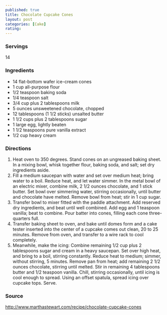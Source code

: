 ```yaml
---
published: true
title: Chocolate Cupcake Cones
layout: post
categories: [Cake]
rating: 
---
```

### Servings
14

### Ingredients
- 14 flat-bottom wafer ice-cream cones
- 1 cup all-purpose flour
- 1/2 teaspoon baking soda
- 1/4 teaspoon salt
- 3/4 cup plus 2 tablespoons milk
- 5 ounces unsweetened chocolate, chopped
- 12 tablespoons (1 1/2 sticks) unsalted butter
- 1 1/2 cups plus 2 tablespoons sugar
- 1 large egg, lightly beaten
- 1 1/2 teaspoons pure vanilla extract
- 1/2 cup heavy cream




### Directions
1. Heat oven to 350 degrees. Stand cones on an ungreased baking sheet. In a mixing bowl, whisk together flour, baking soda, and salt; set dry ingredients aside.
2. Fill a medium saucepan with water and set over medium heat; bring water to a boil. Reduce heat, and let water simmer. In the metal bowl of an electric mixer, combine milk, 2 1/2 ounces chocolate, and 1 stick butter. Set bowl over simmering water, stirring occasionally, until butter and chocolate have melted. Remove bowl from heat; stir in 1 cup sugar.
3. Transfer bowl to mixer fitted with the paddle attachment. Add reserved dry ingredients, and beat until well combined. Add egg and 1 teaspoon vanilla; beat to combine. Pour batter into cones, filling each cone three-quarters full.
4. Transfer baking sheet to oven, and bake until domes form and a cake tester inserted into the center of a cupcake comes out clean, 20 to 25 minutes. Remove from oven, and transfer to a wire rack to cool completely.
5. Meanwhile, make the icing: Combine remaining 1/2 cup plus 2 tablespoons sugar and cream in a heavy saucepan. Set over high heat, and bring to a boil, stirring constantly. Reduce heat to medium; simmer, without stirring, 5 minutes. Remove pan from heat; add remaining 2 1/2 ounces chocolate, stirring until melted. Stir in remaining 4 tablespoons butter and 1/2 teaspoon vanilla. Chill, stirring occasionally, until icing is cool enough to spread. Using an offset spatula, spread icing over cupcake tops. Serve.

### Source
<a href="http://www.marthastewart.com/recipe/chocolate-cupcake-cones" target="new">http://www.marthastewart.com/recipe/chocolate-cupcake-cones</a>
